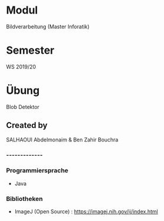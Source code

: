 # Modul
Bildverarbeitung (Master Inforatik)
# Semester
WS 2019/20
# Übung
Blob Detektor
## Created by 
SALHAOUI Abdelmonaim & Ben Zahir Bouchra
### -------------

### Programmiersprache
* Java
### Bibliotheken 
* ImageJ (Open Source) : https://imagej.nih.gov/ij/index.html
